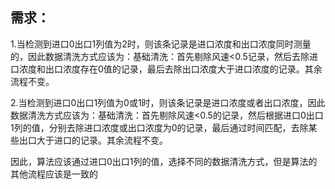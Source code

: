 ## 需求：

1.当检测到进口0出口1列值为2时，则该条记录是进口浓度和出口浓度同时测量的，因此数据清洗方式应该为：基础清洗：首先剔除风速<0.5记录，然后去除进口浓度和出口浓度存在0值的记录，最后去除出口浓度大于进口浓度的记录。其余流程不变。

2.当检测到进口0出口1列值为0或1时，则该条记录是进口浓度或者出口浓度，因此数据清洗方式应该为：基础清洗：首先剔除风速<0.5的记录，然后根据进口0出口1列的值，分别去除进口浓度或出口浓度为0的记录，最后通过时间匹配，去除某些出口大于进口的记录。其余流程不变。

因此，算法应该通过进口0出口1列的值，选择不同的数据清洗方式，但是算法的其他流程应该是一致的

